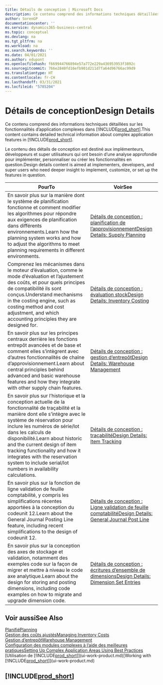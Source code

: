 ```yaml
---
title: Détails de conception | Microsoft Docs
description: Ce contenu comprend des informations techniques détaillées sur les fonctionnalités d’application complexes dans Business Central.
author: SorenGP
documentationcenter: ''
ms.service: dynamics365-business-central
ms.topic: conceptual
ms.devlang: na
ms.tgt_pltfrm: na
ms.workload: na
ms.search.keywords: ''
ms.date: 04/01/2021
ms.author: edupont
ms.openlocfilehash: f669944766894e57a772e229a436953953f3892c
ms.sourcegitcommit: 766e2840fd16efb901d211d7fa64d96766ac99d9
ms.translationtype: HT
ms.contentlocale: fr-CH
ms.lasthandoff: 03/31/2021
ms.locfileid: "5785204"
---
```

# <a name="design-details"></a><span data-ttu-id="14ff9-103">Détails de conception</span><span class="sxs-lookup"><span data-stu-id="14ff9-103">Design Details</span></span>
<span data-ttu-id="14ff9-104">Ce contenu comprend des informations techniques détaillées sur les fonctionnalités d’application complexes dans [!INCLUDE[prod_short](includes/prod_short.md)].</span><span class="sxs-lookup"><span data-stu-id="14ff9-104">This content contains detailed technical information about complex application features in [!INCLUDE[prod_short](includes/prod_short.md)].</span></span>  

 <span data-ttu-id="14ff9-105">Le contenu des détails de conception est destiné aux implémenteurs, développeurs et super utilisateurs qui ont besoin d’une analyse approfondie pour implémenter, personnaliser ou créer les fonctionnalités en question.</span><span class="sxs-lookup"><span data-stu-id="14ff9-105">Design details content is aimed at implementers, developers, and super users who need deeper insight to implement, customize, or set up the features in question.</span></span>  

|<span data-ttu-id="14ff9-106">**Pour**</span><span class="sxs-lookup"><span data-stu-id="14ff9-106">**To**</span></span>|<span data-ttu-id="14ff9-107">**Voir**</span><span class="sxs-lookup"><span data-stu-id="14ff9-107">**See**</span></span>|  
|------------|-------------|  
|<span data-ttu-id="14ff9-108">En savoir plus sur la manière dont le système de planification fonctionne et comment modifier les algorithmes pour répondre aux exigences de planification dans différents environnements.</span><span class="sxs-lookup"><span data-stu-id="14ff9-108">Learn how the planning system works and how to adjust the algorithms to meet planning requirements in different environments.</span></span>|[<span data-ttu-id="14ff9-109">Détails de conception : planification de l’approvisionnement</span><span class="sxs-lookup"><span data-stu-id="14ff9-109">Design Details: Supply Planning</span></span>](design-details-supply-planning.md)|  
|<span data-ttu-id="14ff9-110">Comprenez les mécanismes dans le moteur d’évaluation, comme le mode d’évaluation et l’ajustement des coûts, et pour quels principes de compatibilité ils sont conçus.</span><span class="sxs-lookup"><span data-stu-id="14ff9-110">Understand mechanisms in the costing engine, such as costing method and cost adjustment, and which accounting principles they are designed for.</span></span>|[<span data-ttu-id="14ff9-111">Détails de conception : évaluation stock</span><span class="sxs-lookup"><span data-stu-id="14ff9-111">Design Details: Inventory Costing</span></span>](design-details-inventory-costing.md)|  
|<span data-ttu-id="14ff9-112">En savoir plus sur les principes centraux derrière les fonctions entrepôt avancées et de base et comment elles s’intègrent avec d’autres fonctionnalités de chaîne d’approvisionnement.</span><span class="sxs-lookup"><span data-stu-id="14ff9-112">Learn about central principles behind advanced and basic warehouse features and how they integrate with other supply chain features.</span></span>|[<span data-ttu-id="14ff9-113">Détails de conception : gestion d’entrepôt</span><span class="sxs-lookup"><span data-stu-id="14ff9-113">Design Details: Warehouse Management</span></span>](design-details-warehouse-management.md)|  
|<span data-ttu-id="14ff9-114">En savoir plus sur l’historique et la conception actuelle de la fonctionnalité de traçabilité et la manière dont elle s’intègre avec le système de réservation pour inclure les numéros de série/lot dans les calculs de disponibilité.</span><span class="sxs-lookup"><span data-stu-id="14ff9-114">Learn about historic and the current design of item tracking functionality and how it integrates with the reservation system to include serial/lot numbers in availability calculations.</span></span>|[<span data-ttu-id="14ff9-115">Détails de conception : traçabilité</span><span class="sxs-lookup"><span data-stu-id="14ff9-115">Design Details: Item Tracking</span></span>](design-details-item-tracking.md)|  
|<span data-ttu-id="14ff9-116">En savoir plus sur la fonction de ligne validation de feuille comptabilité, y compris les simplifications récentes apportées à la conception du codeunit 12.</span><span class="sxs-lookup"><span data-stu-id="14ff9-116">Learn about the General Journal Posting Line feature, including recent simplifications to the design of codeunit 12.</span></span>|[<span data-ttu-id="14ff9-117">Détails de conception : Ligne validation de feuille comptabilité</span><span class="sxs-lookup"><span data-stu-id="14ff9-117">Design Details: General Journal Post Line</span></span>](design-details-general-journal-post-line.md)|
|<span data-ttu-id="14ff9-118">En savoir plus sur la conception des axes de stockage et validation, notamment des exemples code sur la façon de migrer et mettre à niveau le code axe analytique.</span><span class="sxs-lookup"><span data-stu-id="14ff9-118">Learn about the design for storing and posting dimensions, including code examples on how to migrate and upgrade dimension code.</span></span>|[<span data-ttu-id="14ff9-119">Détails de conception : écritures d’ensemble de dimensions</span><span class="sxs-lookup"><span data-stu-id="14ff9-119">Design Details: Dimension Set Entries</span></span>](design-details-dimension-set-entries-overview.md)|

## <a name="see-also"></a><span data-ttu-id="14ff9-120">Voir aussi</span><span class="sxs-lookup"><span data-stu-id="14ff9-120">See Also</span></span>

[<span data-ttu-id="14ff9-121">Planifié</span><span class="sxs-lookup"><span data-stu-id="14ff9-121">Planning</span></span>](production-planning.md)  
[<span data-ttu-id="14ff9-122">Gestion des coûts ajustés</span><span class="sxs-lookup"><span data-stu-id="14ff9-122">Managing Inventory Costs</span></span>](finance-manage-inventory-costs.md)  
[<span data-ttu-id="14ff9-123">Gestion d’entrepôt</span><span class="sxs-lookup"><span data-stu-id="14ff9-123">Warehouse Management</span></span>](warehouse-manage-warehouse.md)  
[<span data-ttu-id="14ff9-124">Configuration des modules complexes à l’aide des meilleures pratiques</span><span class="sxs-lookup"><span data-stu-id="14ff9-124">Setting Up Complex Application Areas Using Best Practices</span></span>](set-up-complex-application-areas-using-best-practices.md)  
<span data-ttu-id="14ff9-125">[Utilisation de [!INCLUDE[prod_short](includes/prod_short.md)]](ui-work-product.md)</span><span class="sxs-lookup"><span data-stu-id="14ff9-125">[Working with [!INCLUDE[prod_short](includes/prod_short.md)]](ui-work-product.md)</span></span>  

## [!INCLUDE[prod_short](includes/free_trial_md.md)]  
